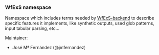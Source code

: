 ### WfExS namespace

Namespace which includes terms needed by [WfExS-backend](https://github.com/inab/WfExS-backend)
to describe specific features it implements, like synthetic outputs,
used glob patterns, input tabular parsing, etc...

Maintainer: 
- José Mª Fernández (@jmfernandez)